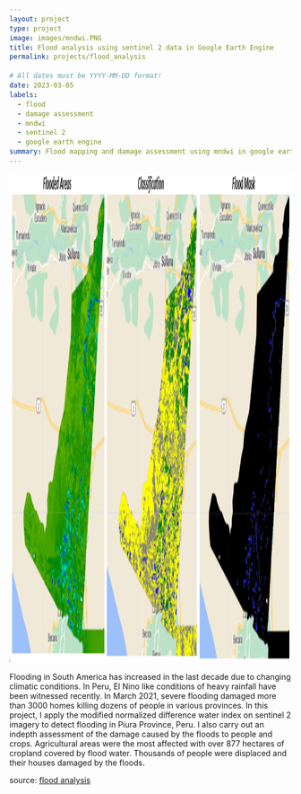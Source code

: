 ```yaml
---
layout: project
type: project
image: images/mndwi.PNG
title: Flood analysis using sentinel 2 data in Google Earth Engine
permalink: projects/flood_analysis

# All dates must be YYYY-MM-DD format!
date: 2023-03-05
labels:
  - flood
  - damage assessment
  - mndwi
  - sentinel 2
  - google earth engine
summary: Flood mapping and damage assessment using mndwi in google earth engine
---
```


<div class="ui small rounded images">
  <img src="../images/combined_flood.PNG" width="871" height="871"/>
</div>

Flooding in South America has increased in the last decade due to changing climatic conditions. In Peru, El Nino like conditions of heavy rainfall have been witnessed recently. In March 2021, severe flooding damaged more than 3000 homes killing dozens of people in various provinces. In this project, I apply the modified normalized difference water index on sentinel 2 imagery to detect flooding in Piura Province, Peru. I also carry out an indepth assessment of the damage caused by the floods to people and crops. 
 Agricultural areas were the most affected with over 877 hectares of cropland covered by flood water. Thousands of people were displaced and their houses damaged by the floods.

source: <a href="https://github.com/japhethkimeu/flood_analysis"><i class="large github icon"></i>flood analysis</a>

